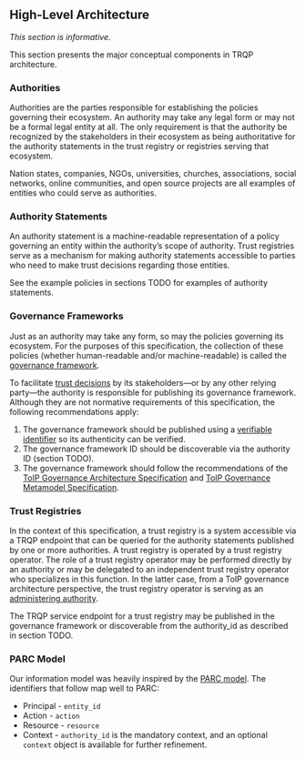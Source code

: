 ## High-Level Architecture

*This section is informative.*

This section presents the major conceptual components in TRQP architecture.

### Authorities

Authorities are the parties responsible for establishing the policies governing their ecosystem. An authority may take any legal form or may not be a formal legal entity at all. The only requirement is that the authority be recognized by the stakeholders in their ecosystem as being authoritative for the authority statements in the trust registry or registries serving that ecosystem.

Nation states, companies, NGOs, universities, churches, associations, social networks, online communities, and open source projects are all examples of entities who could serve as authorities.

### Authority Statements

An authority statement is a machine-readable representation of a policy governing an entity within the authority’s scope of authority. Trust registries serve as a mechanism for making authority statements accessible to parties who need to make trust decisions regarding those entities.

See the example policies in sections TODO for examples of authority statements.

### Governance Frameworks

Just as an authority may take any form, so may the policies governing its ecosystem. For the purposes of this specification, the collection of these policies (whether human-readable and/or machine-readable) is called the [governance framework](https://glossary.trustoverip.org/#term:governance-framework).

To facilitate [trust decisions](https://glossary.trustoverip.org/#term:trust-decision) by its stakeholders—or by any other relying party—the authority is responsible for publishing its governance framework. Although they are not normative requirements of this specification, the following recommendations apply:

1. The governance framework should be published using a [verifiable identifier](https://glossary.trustoverip.org/#term:verifiable-identifier) so its authenticity can be verified.  
2. The governance framework ID should be discoverable via the authority ID (section TODO).  
3. The governance framework should follow the recommendations of the [ToIP Governance Architecture Specification](https://trustoverip.org/wp-content/uploads/ToIP-Governance-Architecture-Specification-V1.0-2021-12-21.pdf) and [ToIP Governance Metamodel Specification](https://trustoverip.org/wp-content/uploads/ToIP-Governance-Metamodel-Specification-V1.0-2021-12-21.pdf).

### Trust Registries

In the context of this specification, a trust registry is a system accessible via a TRQP endpoint that can be queried for the authority statements published by one or more authorities. A trust registry is operated by a trust registry operator. The role of a trust registry operator may be performed directly by an authority or may be delegated to an independent trust registry operator who specializes in this function. In the latter case, from a ToIP governance architecture perspective, the trust registry operator is serving as an [administering authority](https://glossary.trustoverip.org/#term:administering-body).

The TRQP service endpoint for a trust registry may be published in the governance framework or discoverable from the authority\_id as described in section TODO.

### PARC Model

Our information model was heavily inspired by the [PARC model](https://docs.cedarpolicy.com/auth/authorization.html). The identifiers that follow map well to PARC:
* Principal - `entity_id`
* Action - `action`
* Resource - `resource`
* Context - `authority_id` is the mandatory context, and an optional `context` object is available for further refinement.



